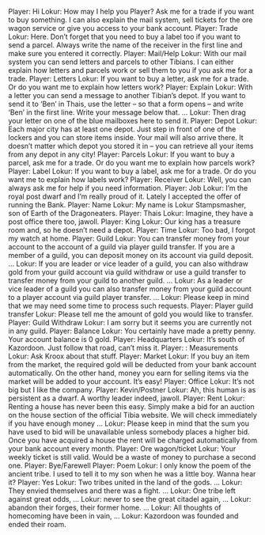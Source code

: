 Player: Hi
Lokur: How may I help you Player? Ask me for a trade if you want to buy something. I can also explain the mail system, sell tickets for the ore wagon service or give you access to your bank account.
Player: Trade
Lokur: Here. Don’t forget that you need to buy a label too if you want to send a parcel. Always write the name of the receiver in the first line and make sure you entered it correctly.
Player: Mail/Help
Lokur: With our mail system you can send letters and parcels to other Tibians. I can either explain how letters and parcels work or sell them to you if you ask me for a trade.
Player: Letters
Lokur: If you want to buy a letter, ask me for a trade. Or do you want me to explain how letters work?
Player: Explain
Lokur: With a letter you can send a message to another Tibian’s depot. If you want to send it to ‘Ben’ in Thais, use the letter – so that a form opens – and write ‘Ben’ in the first line. Write your message below that. …
Lokur: Then drag your letter on one of the blue mailboxes here to send it.
Player: Depot
Lokur: Each major city has at least one depot. Just step in front of one of the lockers and you can store items inside. Your mail will also arrive there. It doesn’t matter which depot you stored it in – you can retrieve all your items from any depot in any city!
Player: Parcels
Lokur: If you want to buy a parcel, ask me for a trade. Or do you want me to explain how parcels work?
Player: Label
Lokur: If you want to buy a label, ask me for a trade. Or do you want me to explain how labels work?
Player: Receiver
Lokur: Well, you can always ask me for help if you need information.
Player: Job
Lokur: I’m the royal post dwarf and I’m really proud of it. Lately I accepted the offer of running the Bank.
Player: Name
Lokur: My name is Lokur Stampsmasher, son of Earth of the Dragoneaters.
Player: Thais
Lokur: Imagine, they have a post office there too, jawoll.
Player: King
Lokur: Our king has a treasure room and, so he doesn’t need a depot.
Player: Time
Lokur: Too bad, I forgot my watch at home.
Player: Guild
Lokur: You can transfer money from your account to the account of a guild via player guild transfer. If you are a member of a guild, you can deposit money on its account via guild deposit. …
Lokur: If you are leader or vice leader of a guild, you can also withdraw gold from your guild account via guild withdraw or use a guild transfer to transfer money from your guild to another guild. …
Lokur: As a leader or vice leader of a guild you can also transfer money from your guild account to a player account via guild player transfer. …
Lokur: Please keep in mind that we may need some time to process such requests.
Player: Player guild transfer
Lokur: Please tell me the amount of gold you would like to transfer.
Player: Guild Withdraw
Lokur: I am sorry but it seems you are currently not in any guild.
Player: Balance
Lokur: You certainly have made a pretty penny. Your account balance is 0 gold.
Player: Headquarters
Lokur: It’s south of Kazordoon. Just follow that road, can’t miss it.
Player: : Measurements
Lokur: Ask Kroox about that stuff.
Player: Market
Lokur: If you buy an item from the market, the required gold will be deducted from your bank account automatically. On the other hand, money you earn for selling items via the market will be added to your account. It’s easy!
Player: Office
Lokur: It’s not big but I like the company.
Player: Kevin/Postner
Lokur: Ah, this human is as persistent as a dwarf. A worthy leader indeed, jawoll.
Player: Rent
Lokur: Renting a house has never been this easy. Simply make a bid for an auction on the house section of the official Tibia website. We will check immediately if you have enough money …
Lokur: Please keep in mind that the sum you have used to bid will be unavailable unless somebody places a higher bid. Once you have acquired a house the rent will be charged automatically from your bank account every month.
Player: Ore wagon/ticket
Lokur: Your weekly ticket is still valid. Would be a waste of money to purchase a second one.
Player: Bye/Farewell
Player: Poem
Lokur: I only know the poem of the ancient tribe. I used to tell it to my son when he was a little boy. Wanna hear it?
Player: Yes
Lokur: Two tribes united in the land of the gods. …
Lokur: They envied themselves and there was a fight. …
Lokur: One tribe left against great odds, …
Lokur: never to see the great citadel again, …
Lokur: abandon their forges, their former home. …
Lokur: All thoughts of homecoming have been in vain, …
Lokur: Kazordoon was founded and ended their roam.